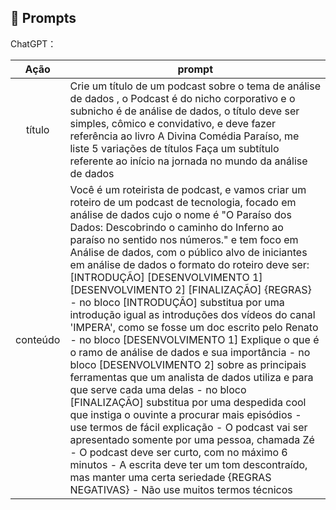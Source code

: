 ## 🧠 Prompts


ChatGPT：

|   Ação   | prompt                                                                                                                                                                                                                                                                         |
| :------: | ------------------------------------------------------------------------------------------------------------------------------------------------------------------------------------------------------------------------------------------------------------------------------ |
|  título  | Crie um título de um podcast sobre o tema de análise de dados , o Podcast é do nicho corporativo e o subnicho é de análise de dados, o título deve ser simples, cômico e convidativo, e deve fazer referência ao livro A Divina Comédia Paraíso, me liste 5 variações de títulos Faça um subtítulo referente ao início na jornada no mundo da análise de dados                                                  |
| conteúdo | Você é um roteirista de podcast, e vamos criar um roteiro de um podcast de tecnologia, focado em análise de dados cujo o nome é "O Paraíso dos Dados: Descobrindo o caminho do Inferno ao paraíso no sentido nos números." e tem foco em Análise de dados, com o público alvo de iniciantes em análise de dados o formato do roteiro deve ser: [INTRODUÇÃO] [DESENVOLVIMENTO 1] [DESENVOLVIMENTO 2] [FINALIZAÇÃO] {REGRAS} - no bloco [INTRODUÇÃO] substitua por uma introdução igual as introduções dos vídeos do canal 'IMPERA', como se fosse um doc escrito pelo Renato - no bloco [DESENVOLVIMENTO 1] Explique o que é o ramo de análise de dados e sua importância - no bloco [DESENVOLVIMENTO 2] sobre as principais ferramentas que um analista de dados utiliza e para que serve cada uma delas - no bloco [FINALIZAÇÃO] substitua por uma despedida cool que instiga o ouvinte a procurar mais episódios - use termos de fácil explicação - O podcast vai ser apresentado somente por uma pessoa, chamada Zé - O podcast deve ser curto, com no máximo 6 minutos - A escrita deve ter um tom descontraído, mas manter uma certa seriedade {REGRAS NEGATIVAS} - Não use muitos termos técnicos |

